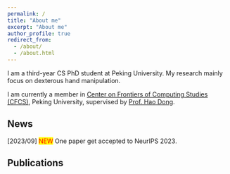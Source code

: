 ```yaml
---
permalink: /
title: "About me"
excerpt: "About me"
author_profile: true
redirect_from: 
  - /about/
  - /about.html
---
```


I am a third-year CS PhD student at Peking University. My research mainly focus on dexterous hand manipulation.

I am currently a member in [Center on Frontiers of Computing Studies (CFCS)](http://cfcs.pku.edu.cn/english/index.htm), Peking University, supervised by [Prof. Hao Dong](https://zsdonghao.github.io/).

News
------
[2023/09] <mark style="background-color：colorName/hexOfColor"><font color=Red>NEW</font></mark> One paper get accepted to NeurIPS 2023.

<!-- Example: editing a markdown file for a talk -->
<!-- ![Editing a markdown file for a talk](/images/editing-talk.png) -->

Publications
------
